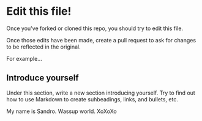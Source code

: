 # Edit this file!

Once you've forked or cloned this repo, you should try to edit this file. 

Once those edits have been made, create a pull request to ask for changes to be reflected in the original.

For example...

## Introduce yourself

Under this section, write a new section introducing yourself. Try to find out how to use Markdown to create suhbeadings, links, and bullets, etc.

My name is Sandro. Wassup world. XoXoXo
